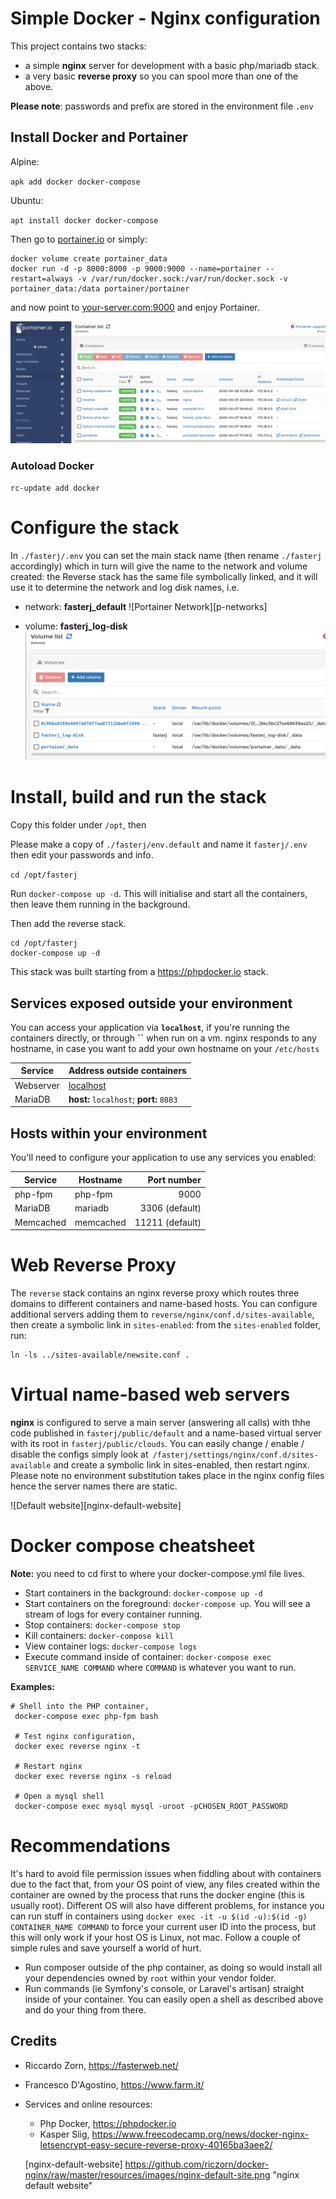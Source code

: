 Simple Docker - Nginx configuration
==================================

This project contains two stacks:

  * a simple **nginx** server for development with a basic php/mariadb stack.
  * a very basic **reverse proxy** so you can spool more than one of the above.

**Please note**: passwords and prefix are stored in the environment file `.env`

## Install Docker and Portainer ##

Alpine:

`apk add docker docker-compose`

Ubuntu:

`apt install docker docker-compose`

Then go to [portainer.io](https://www.portainer.io/installation/)
or simply:

```
docker volume create portainer_data
docker run -d -p 8000:8000 -p 9000:9000 --name=portainer --restart=always -v /var/run/docker.sock:/var/run/docker.sock -v portainer_data:/data portainer/portainer
```

and now point to [your-server.com:9000](http://localhost:9000) and enjoy Portainer.

![Portainer Containers][p-containers]

### Autoload Docker

`rc-update add docker`

# Configure the stack
In `./fasterj/.env` you can set the main stack name (then rename `./fasterj` accordingly) which in turn will
give the name to the network and volume created: the Reverse stack has the same file symbolically linked, and it will use
it to determine the network and log disk names, i.e.

* network: **fasterj_default**
![Portainer Network][p-networks]

* volume:  **fasterj_log-disk**
![Portainer Volumes][p-volumes]



# Install, build and run the stack #

Copy this folder under `/opt`, then

Please make a copy of `./fasterj/env.default` and name it `fasterj/.env` then edit your passwords and info.

`cd /opt/fasterj`

Run `docker-compose up -d`. This will initialise and start all the containers, then leave them running in the background.

Then add the reverse stack.

```
cd /opt/fasterj
docker-compose up -d
```

This stack was built starting from a https://phpdocker.io stack.

## Services exposed outside your environment ##

You can access your application via **`localhost`**, if you're running the containers directly, or through **``** when run on a vm. nginx responds to any hostname, in case you want to add your own hostname on your `/etc/hosts`

Service | Address outside containers
------- | --------------------
Webserver | [localhost](http://localhost)
MariaDB | **host:** `localhost`; **port:** `8083`

## Hosts within your environment ##

You'll need to configure your application to use any services you enabled:

Service|Hostname|Port number
------|---------|-----------:
php-fpm|php-fpm|9000
MariaDB|mariadb|3306 (default)
Memcached|memcached|11211 (default)

# Web Reverse Proxy #

The `reverse` stack contains an nginx reverse proxy which routes three domains to different containers and name-based hosts.  You can configure additional servers adding them to `reverse/nginx/conf.d/sites-available`, then create a symbolic link in `sites-enabled`: from the `sites-enabled` folder, run:

```
ln -ls ../sites-available/newsite.conf .
```

# Virtual name-based web servers #

**nginx** is configured to serve a main server (answering all calls) with thhe code published in `fasterj/public/default` and a name-based virtual server with its root in `fasterj/public/clouds`.
You can easily change / enable / disable the configs simply look at` /fasterj/settings/nginx/conf.d/sites-available` and create a symbolic link in sites-enabled, then restart nginx.
Please note no environment substitution takes place in the nginx config files hence the server names there are static.

![Default website][nginx-default-website]


# Docker compose cheatsheet #

**Note:** you need to cd first to where your docker-compose.yml file lives.

  * Start containers in the background: `docker-compose up -d`
  * Start containers on the foreground: `docker-compose up`. You will see a stream of logs for every container running.
  * Stop containers: `docker-compose stop`
  * Kill containers: `docker-compose kill`
  * View container logs: `docker-compose logs`
  * Execute command inside of container: `docker-compose exec SERVICE_NAME COMMAND` where `COMMAND` is whatever you want to run.

 **Examples:**

 ```
 # Shell into the PHP container,
  docker-compose exec php-fpm bash

  # Test nginx configuration,
  docker exec reverse nginx -t

  # Restart nginx
  docker exec reverse nginx -s reload

  # Open a mysql shell
  docker-compose exec mysql mysql -uroot -pCHOSEN_ROOT_PASSWORD
  ```


# Recommendations #

It's hard to avoid file permission issues when fiddling about with containers due to the fact that, from your OS point of view, any files created within the container are owned by the process that runs the docker engine (this is usually root). Different OS will also have different problems, for instance you can run stuff in containers using `docker exec -it -u $(id -u):$(id -g) CONTAINER_NAME COMMAND` to force your current user ID into the process, but this will only work if your host OS is Linux, not mac. Follow a couple of simple rules and save yourself a world of hurt.

  * Run composer outside of the php container, as doing so would install all your dependencies owned by `root` within your vendor folder.
  * Run commands (ie Symfony's console, or Laravel's artisan) straight inside of your container. You can easily open a shell as described above and do your thing from there.

## Credits ##

* Riccardo Zorn, https://fasterweb.net/
* Francesco D'Agostino, https://www.farm.it/
* Services and online resources:
  * Php Docker, https://phpdocker.io
  * Kasper Siig, https://www.freecodecamp.org/news/docker-nginx-letsencrypt-easy-secure-reverse-proxy-40165ba3aee2/


  [p-containers]: https://github.com/riczorn/docker-nginx/raw/master/resources/images/portainer.png "Portainer containers"
  [p-netwworks]:  https://github.com/riczorn/docker-nginx/raw/master/resources/images/portainer-networks.png "Portainer networks"
  [p-volumes]:    https://github.com/riczorn/docker-nginx/raw/master/resources/images/portainer-volumes.png "Portainer volumes"
  [nginx-default-website] https://github.com/riczorn/docker-nginx/raw/master/resources/images/nginx-default-site.png "nginx default website"
